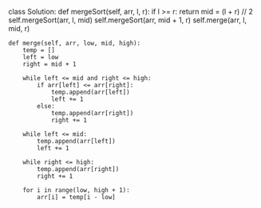 class Solution:
    def mergeSort(self, arr, l, r):
        if l >= r:
            return
        mid = (l + r) // 2
        self.mergeSort(arr, l, mid)
        self.mergeSort(arr, mid + 1, r)
        self.merge(arr, l, mid, r)

    def merge(self, arr, low, mid, high):
        temp = []
        left = low
        right = mid + 1
        
        while left <= mid and right <= high:
            if arr[left] <= arr[right]:
                temp.append(arr[left])
                left += 1
            else:
                temp.append(arr[right])
                right += 1
        
        while left <= mid:
            temp.append(arr[left])
            left += 1
        
        while right <= high:
            temp.append(arr[right])
            right += 1
        
        for i in range(low, high + 1):
            arr[i] = temp[i - low]
